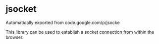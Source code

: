 # jsocket
Automatically exported from code.google.com/p/jsocke

This library can be used to establish a socket connection from within the browser.
